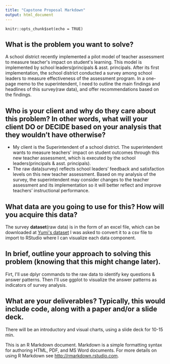 ```yaml
---
title: "Capstone Proposal Markdown"
output: html_document
---
```


```{r setup, include=FALSE}
knitr::opts_chunk$set(echo = TRUE)
```

## What is the problem you want to solve?

A school district recently implemented a pilot model of teacher assessment to measure teacher's impact on student's learning. This model is implemented by school leaders(principals & asst. principals. After its first implementation, the school district conducted a survey among school leaders to measure effectiveness of the assessment program. In a one-page memo to the superintendent, I need to outline the main findings and headlines of this survey(raw data), and offer recommendations based on the findings. 
 
## Who is your client and why do they care about this problem? In other words, what will your client DO or DECIDE based on your analysis that they wouldn’t have otherwise?

* My client is the Superintendent of a school district. The superintendent wants to measure teachers' impact on student outcomes through this new teacher assessment, which is executed by the school leaders(principals & asst. principals). 
* The raw data(survey) reflects school leaders’ feedback and satisfaction levels on this new teacher assessment. Based on my analysis of the survey, the superintendent may consider changes to the teacher assessment and its implementation so it will better reflect and improve teachers’ instructional performance. 
 
## What data are you going to use for this? How will you acquire this data?

The survey **dataset**(raw data) is in the form of an excel file, which can be downloaded at [Yumi's dataset](https://github.com/yumi2014/Springboard/blob/master/dataset.xls)  I was asked to convert it to a csv file to import to RStudio where I can visualize each data component.

## In brief, outline your approach to solving this problem (knowing that this might change later). 

Firt, I'll use dplyr commands to the raw data to identify key questions & answer patterns. Then I'll use ggplot to visualize the answer patterns as indicators of 
survey analysis.

## What are your deliverables? Typically, this would include code, along with a paper and/or a slide deck.
There will be an introductory and visual charts, using a slide deck for 10-15 min. 
 
This is an R Markdown document. Markdown is a simple formatting syntax for authoring HTML, PDF, and MS Word documents. For more details on using R Markdown see <http://rmarkdown.rstudio.com>.


